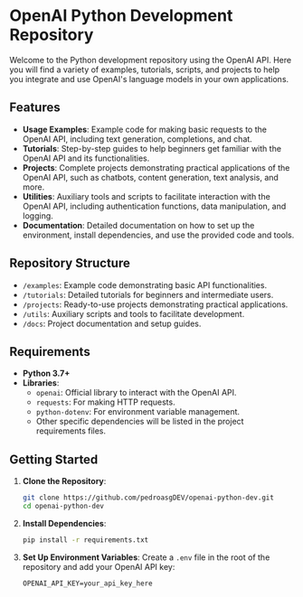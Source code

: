 # OpenAI Python Development Repository

Welcome to the Python development repository using the OpenAI API. Here you will find a variety of examples, tutorials, scripts, and projects to help you integrate and use OpenAI's language models in your own applications.

## Features

- **Usage Examples**: Example code for making basic requests to the OpenAI API, including text generation, completions, and chat.
- **Tutorials**: Step-by-step guides to help beginners get familiar with the OpenAI API and its functionalities.
- **Projects**: Complete projects demonstrating practical applications of the OpenAI API, such as chatbots, content generation, text analysis, and more.
- **Utilities**: Auxiliary tools and scripts to facilitate interaction with the OpenAI API, including authentication functions, data manipulation, and logging.
- **Documentation**: Detailed documentation on how to set up the environment, install dependencies, and use the provided code and tools.

## Repository Structure

- `/examples`: Example code demonstrating basic API functionalities.
- `/tutorials`: Detailed tutorials for beginners and intermediate users.
- `/projects`: Ready-to-use projects demonstrating practical applications.
- `/utils`: Auxiliary scripts and tools to facilitate development.
- `/docs`: Project documentation and setup guides.

## Requirements

- **Python 3.7+**
- **Libraries**:
  - `openai`: Official library to interact with the OpenAI API.
  - `requests`: For making HTTP requests.
  - `python-dotenv`: For environment variable management.
  - Other specific dependencies will be listed in the project requirements files.

## Getting Started

1. **Clone the Repository**:
    ```sh
    git clone https://github.com/pedroasgDEV/openai-python-dev.git
    cd openai-python-dev
    ```
2. **Install Dependencies**:
    ```sh
    pip install -r requirements.txt
    ```
3. **Set Up Environment Variables**:
    Create a `.env` file in the root of the repository and add your OpenAI API key:
    ```
    OPENAI_API_KEY=your_api_key_here
    ```
